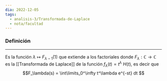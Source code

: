 ```yaml
---
dia: 2022-12-05
tags:
  - analisis-3/Transformada-de-Laplace
  - nota/facultad
---
```

### Definición
---
Es la función $\lambda \mapsto F_{\lambda - 1}(1)$ que extiende a los factoriales donde $F_\lambda : \mathbb{C} \to \mathbb{C}$ es la [[Transformada de Laplace]] de la función $f_\lambda(t) = t^{\lambda} ~ H(t)$, es decir que $$F_\lambda(s) = \int\limits_0^\infty t^\lambda e^{-st} dt $$